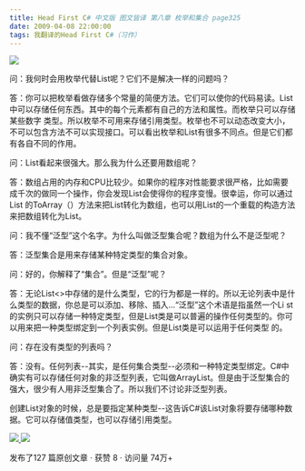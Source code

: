```yaml
---
title: Head First C# 中文版 图文皆译 第八章 枚举和集合 page325
date: 2009-04-08 22:00:00
tags: 我翻译的Head First C#（习作）
---
```

![](https://p-blog.csdn.net/images/p_blog_csdn_net/cuipengfei1/EntryImages/20090408/2009-04-08_21-30-40.jpg)

问：我何时会用枚举代替List呢？它们不是解决一样的问题吗？

答：你可以把枚举看做存储多个常量的简便方法。它们可以使你的代码易读。List中可以存储任何东西。其中的每个元素都有自己的方法和属性。而枚举只可以存储某些数字
类型。所以枚举不可用来存储引用类型。枚举也不可以动态改变大小，不可以包含方法不可以实现接口。可以看出枚举和List有很多不同点。但是它们都有各自不同的作用。

问：List看起来很强大。那么我为什么还要用数组呢？

答：数组占用的内存和CPU比较少。如果你的程序对性能要求很严格，比如需要成千次的做同一个操作，你会发现List会使得你的程序变慢。很幸运，你可以通过List
的ToArray（）方法来把List转化为数组，也可以用List的一个重载的构造方法来把数组转化为List。

问：我不懂“泛型”这个名字。为什么叫做泛型集合呢？数组为什么不是泛型呢？

答：泛型集合是用来存储某种特定类型的集合对象。

问：好的，你解释了“集合”。但是“泛型”呢？

答：无论List<>中存储的是什么类型，它的行为都是一样的。所以无论列表中是什么类型的数据，你总是可以添加、移除、插入...“泛型”这个术语是指虽然一个Li
st的实例只可以存储一种特定类型，但是List类是可以普遍的操作任何类型的。你可以用<T>来把一种类型绑定到一个列表实例。但是List类是可以运用于任何类型
的。

问：存在没有类型的列表吗？

答：没有。任何列表--其实，是任何集合类型--必须和一种特定类型绑定。C#中确实有可以存储任何对象的非泛型列表，它叫做ArrayList。但是由于泛型集合的
强大，很少有人用非泛型集合了。所以我们不讨论非泛型列表。

创建List对象的时候，总是要指定某种类型--这告诉C#该List对象将要存储哪种数据。它可以存储值类型，也可以存储引用类型。



[ ![](https://profile.csdnimg.cn/5/2/5/3_cuipengfei1)
![](https://g.csdnimg.cn/static/user-reg-year/1x/11.png)
](https://blog.csdn.net/cuipengfei1)



发布了127 篇原创文章  ·  获赞 8  ·  访问量 74万+

